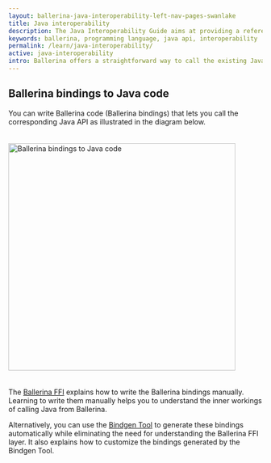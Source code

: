 ```yaml
---
layout: ballerina-java-interoperability-left-nav-pages-swanlake
title: Java interoperability
description: The Java Interoperability Guide aims at providing a reference source for the Bindgen Tool and the Ballerina FFI.
keywords: ballerina, programming language, java api, interoperability
permalink: /learn/java-interoperability/
active: java-interoperability
intro: Ballerina offers a straightforward way to call the existing Java code from Ballerina. Although Ballerina is not designed to be a JVM language, the current implementation, which targets the JVM, aka jBallerina, provides Java interoperability by adhering to the Ballerina language semantics.
---
```


## Ballerina bindings to Java code
You can write Ballerina code (Ballerina bindings) that lets you call the corresponding Java API as illustrated in the diagram below.

<img src="/learn/images/ballerina-interop-diagram-v1.png" alt="Ballerina bindings to Java code" width="300" height="450" style='width:auto !important; padding-top:20px; padding-bottom:20px;'>

The [Ballerina FFI](/learn/java-interoperability-guide/ballerina-ffi) explains how to write the Ballerina bindings manually. Learning to write them manually helps you to understand the inner workings of calling Java from Ballerina. 

Alternatively, you can use the [Bindgen Tool](/learn/java-interoperability-guide/the-bindgen-tool/) to generate these bindings automatically while eliminating the need for understanding the Ballerina FFI layer. It also explains how to customize the bindings generated by the Bindgen Tool.

<style> #tree-expand-all , #tree-collapse-all, .cTocElements {display:none;} .cGitButtonContainer {padding-left: 40px;} </style>


